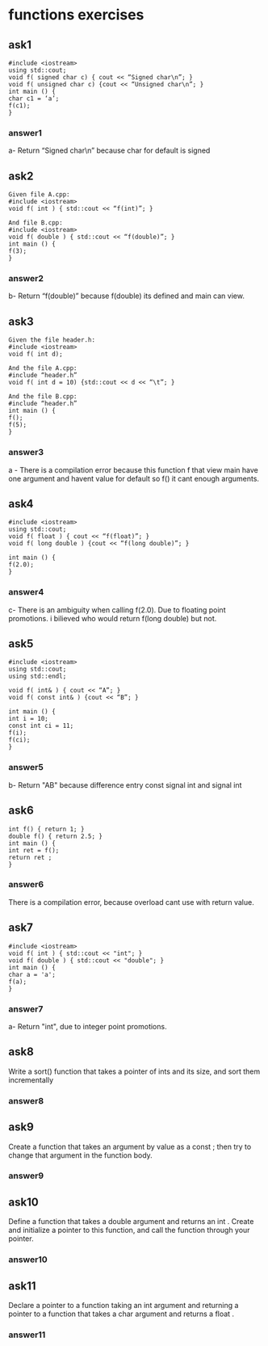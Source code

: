 # functions exercises #

## ask1 ##
	#include <iostream>
	using std::cout;
	void f( signed char c) { cout << “Signed char\n”; }
	void f( unsigned char c) {cout << “Unsigned char\n”; }
	int main () {
	char c1 = ‘a’;
	f(c1);
	}
### answer1 ###
a- Return  “Signed char\n” because char for default is signed

## ask2 ##
	Given file A.cpp:
	#include <iostream>
	void f( int ) { std::cout << “f(int)”; }

	And file B.cpp:
	#include <iostream>
	void f( double ) { std::cout << “f(double)”; }
	int main () {
	f(3);
	}
### answer2 ###
b- Return “f(double)” because f(double) its defined and main can view.

## ask3 ##
	Given the file header.h:
	#include <iostream>
	void f( int d);

	And the file A.cpp:
	#include “header.h”
	void f( int d = 10) {std::cout << d << “\t”; }

	And the file B.cpp:
	#include “header.h”
	int main () {
	f();
	f(5);
	}

### answer3 ###
a - There is a compilation error because this function f that view main have one argument and havent value for default so f() it cant enough arguments.

## ask4 ##
	#include <iostream>
	using std::cout;
	void f( float ) { cout << “f(float)”; }
	void f( long double ) {cout << “f(long double)”; }

	int main () {
	f(2.0);
	}
### answer4 ###
c- There is an ambiguity when calling f(2.0). Due to floating point promotions. i bilieved who would return f(long double) but not.

## ask5 ##
	#include <iostream>
	using std::cout;
	using std::endl;

	void f( int& ) { cout << “A”; }
	void f( const int& ) {cout << “B”; }

	int main () {
	int i = 10;
	const int ci = 11;
	f(i);
	f(ci);
	}
### answer5 ###
b- Return "AB" because difference entry const signal int and signal int

## ask6 ##
	int f() { return 1; }
	double f() { return 2.5; }
	int main () {
	int ret = f();
	return ret ;
	}

### answer6 ###
There is a compilation error, because overload cant use with return value.

## ask7 ##
	#include <iostream>
	void f( int ) { std::cout << "int"; }
	void f( double ) { std::cout << "double"; }
	int main () {
	char a = 'a';
	f(a);
	}

### answer7 ###
a- Return "int", due to integer point promotions.

## ask8 ##
Write a sort() function that takes a pointer of ints and its size, and sort them incrementally

### answer8 ###

## ask9 ##
Create a function that takes an argument by value as a const ; then try to change that argument in the function body.

### answer9 ###

## ask10 ##
Define a function that takes a double argument and returns an int . Create and initialize a pointer to this function, and call the function through your pointer.

### answer10 ###

## ask11 ##
Declare a pointer to a function taking an int argument and returning a pointer to a function that takes a char argument and returns a float .

### answer11 ###